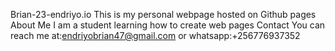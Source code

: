  Brian-23-endriyo.io
 This is my personal webpage hosted on Github pages
 About Me
 I am a student learning how to create web pages
 Contact
 You can reach me at:endriyobrian47@gmail.com
 or whatsapp:+256776937352
